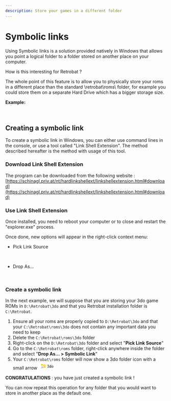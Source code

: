 ```yaml
---
description: Store your games in a different folder
---
```


# Symbolic links

Using Symbolic links is a solution provided natively in Windows that allows you point a logical folder to a folder stored on another place on your computer.

How is this interesting for Retrobat ?

The whole point of this feature is to allow you to physically store your roms in a different place than the standard \retrobat\roms\ folder, for example you could store them on a separate Hard Drive which has a bigger storage size.

**Example:**

<figure><img src="https://i.imgur.com/xDr4OsT.png" alt=""><figcaption></figcaption></figure>

## Creating a symbolic link

To create a symbolic link in Windows, you can either use command lines in the console, or use a tool called "Link Shell Extension". The method described hereafter is the method with usage of this tool.

### Download Link Shell Extension

The program can be downloaded from the following website : [https://schinagl.priv.at/nt/hardlinkshellext/linkshellextension.html#download](https://schinagl.priv.at/nt/hardlinkshellext/linkshellextension.html#download)

### Use Link Shell Extension

Once installed, you need to reboot your computer or to close and restart the "explorer.exe" process.

Once done, new options will appear in the right-click context menu:

* Pick Link Source

<figure><img src="https://i.imgur.com/i6NrZGJ.png" alt=""><figcaption></figcaption></figure>

* Drop As...

<figure><img src="https://i.imgur.com/TMwcODp.png" alt=""><figcaption></figcaption></figure>

### Create a symbolic link

In the next example, we will suppose that you are storing your 3do game ROMs in `D:\Retrobat\3do` and that you Retrobat installation folder is `C:\Retrobat`.

1. Ensure all your roms are properly copied to `D:\Retrobat\3do` and that your `C:\Retrobat\roms\3do` does not contain any important data you need to keep
2. Delete the `C:\Retrobat\roms\3do` folder
3. Right-click on the `D:\Retrobat\3do` folder and select "**Pick Link Source**"
4. Go to the `C:\Retrobat\roms` folder, right-click anywhere inside the folder and select "**Drop As... > Symbolic Link**"
5. Your `C:\Retrobat\roms` folder will now show a 3do folder icon with a small arrow ![](<../.gitbook/assets/image (6).png>)&#x20;

**CONGRATULATIONS** : you have just created a symbolic link !

You can now repeat this operation for any folder that you would want to store in another place as the default one.
